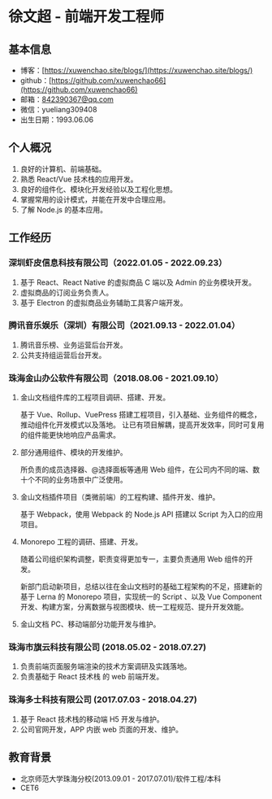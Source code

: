 # 徐文超 - 前端开发工程师

## 基本信息

- 博客：[https://xuwenchao.site/blogs/](https://xuwenchao.site/blogs/)
- github：[https://github.com/xuwenchao66](https://github.com/xuwenchao66)
- 邮箱：842390367@qq.com
- 微信：yueliang309408
- 出生日期：1993.06.06

## 个人概况

1. 良好的计算机、前端基础。
2. 熟悉 React/Vue 技术栈的应用开发。
3. 良好的组件化、模块化开发经验以及工程化思想。
4. 掌握常用的设计模式，并能在开发中合理应用。
5. 了解 Node.js 的基本应用。

## 工作经历

### 深圳虾皮信息科技有限公司（2022.01.05 - 2022.09.23）

1. 基于 React、React Native 的虚拟商品 C 端以及 Admin 的业务模块开发。
2. 虚拟商品的订阅业务负责人。
3. 基于 Electron 的虚拟商品业务辅助工具客户端开发。

### 腾讯音乐娱乐（深圳）有限公司（2021.09.13 - 2022.01.04）

1. 腾讯音乐榜、业务运营后台开发。
2. 公共支持组运营后台开发。

### 珠海金山办公软件有限公司（2018.08.06 - 2021.09.10）

1. 金山文档组件库的工程项目调研、搭建、开发。

   基于 Vue、Rollup、VuePress 搭建工程项目，引入基础、业务组件的概念，推动组件化开发模式以及落地。
   让已有项目解耦，提高开发效率，同时可复用的组件能更快地响应产品需求。

2. 部分通用组件、模块的开发维护。

   所负责的成员选择器、@选择面板等通用 Web 组件，在公司内不同的端、数十个不同的业务场景中广泛使用。

3. 金山文档插件项目（类微前端）的工程构建、插件开发、维护。

   基于 Webpack，使用 Webpack 的 Node.js API 搭建以 Script 为入口的应用项目。

4. Monorepo 工程的调研、搭建、开发。

   随着公司组织架构调整，职责变得更加专一，主要负责通用 Web 组件的开发。

   新部门启动新项目，总结以往在金山文档时的基础工程架构的不足，搭建新的基于 Lerna 的 Monorepo 项目，实现统一的 Script 、以及 Vue Component 开发、构建方案，分离数据与视图模块、统一工程规范、提升开发效能。

5. 金山文档 PC、移动端部分功能开发与维护。

### 珠海市旗云科技有限公司 (2018.05.02 - 2018.07.27)

1. 负责前端页面服务端渲染的技术方案调研及实践落地。
2. 负责基础于 React 技术栈 的 web 前端开发。

### 珠海多士科技有限公司 (2017.07.03 - 2018.04.27)

1. 基于 React 技术栈的移动端 H5 开发与维护。
2. 公司官网开发，APP 内嵌 web 页面的开发、维护。

## 教育背景

- 北京师范大学珠海分校(2013.09.01 - 2017.07.01)/软件工程/本科
- CET6
